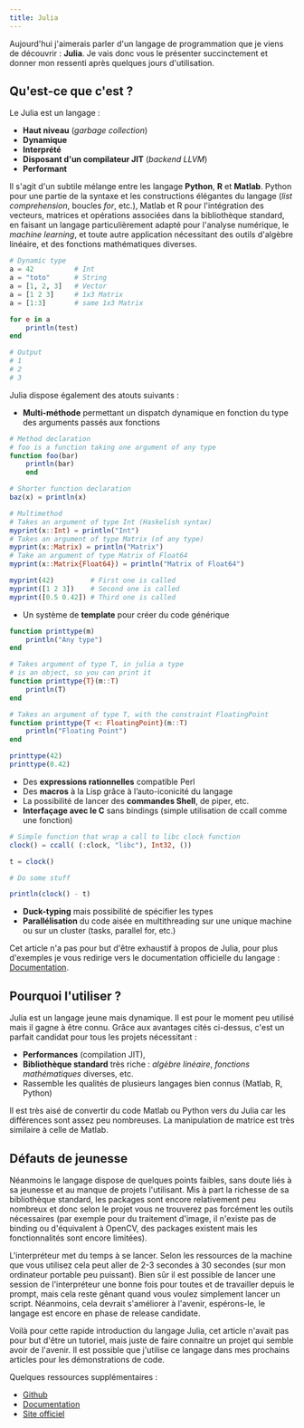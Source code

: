 ```yaml
---
title: Julia
---
```


Aujourd'hui j'aimerais parler d'un langage de programmation que je viens de
découvrir : **Julia**. Je vais donc vous le présenter succinctement et donner
mon ressenti après quelques jours d'utilisation.

## Qu'est-ce que c'est ?

Le Julia est un langage :

* **Haut niveau** (_garbage collection_)
* **Dynamique**
* **Interprété**
* **Disposant d'un compilateur JIT** (_backend LLVM_)
* **Performant**

Il s'agit d'un subtile mélange entre les langage **Python**, **R** et
**Matlab**. Python pour une partie de la syntaxe et les constructions élégantes du
langage (_list comprehension_, boucles _for_, etc.), Matlab et R pour l'intégration
des vecteurs, matrices et opérations associées dans la bibliothèque standard,
en faisant un langage particulièrement adapté pour l'analyse numérique, le
_machine learning_, et toute autre application nécessitant des outils d'algèbre
linéaire, et des fonctions mathématiques diverses.

```julia
# Dynamic type
a = 42          # Int
a = "toto"      # String
a = [1, 2, 3]   # Vector
a = [1 2 3]     # 1x3 Matrix
a = [1:3]       # same 1x3 Matrix

for e in a
    println(test)
end

# Output
# 1
# 2
# 3
```


Julia dispose également des atouts suivants :

* **Multi-méthode** permettant un dispatch dynamique en fonction du type des arguments passés aux fonctions

```julia
# Method declaration
# foo is a function taking one argument of any type
function foo(bar)
    println(bar)
    end

# Shorter function declaration
baz(x) = println(x)

# Multimethod
# Takes an argument of type Int (Haskelish syntax)
myprint(x::Int) = println("Int")
# Takes an argument of type Matrix (of any type)
myprint(x::Matrix) = println("Matrix")
# Take an argument of type Matrix of Float64
myprint(x::Matrix{Float64}) = println("Matrix of Float64")

myprint(42)         # First one is called
myprint([1 2 3])    # Second one is called
myprint([0.5 0.42]) # Third one is called
```

* Un système de **template** pour créer du code générique

```julia
function printtype(m)
    println("Any type")
end

# Takes argument of type T, in julia a type
# is an object, so you can print it
function printtype{T}(m::T)
    println(T)
end

# Takes an argument of type T, with the constraint FloatingPoint
function printtype{T <: FloatingPoint}(m::T)
    println("Floating Point")
end

printtype(42)
printtype(0.42)
```

* Des **expressions rationnelles** compatible Perl
* Des **macros** à la Lisp grâce à l’auto-iconicité du langage
* La possibilité de lancer des **commandes Shell**, de piper, etc.
* **Interfaçage avec le C** sans bindings (simple utilisation de ccall comme une fonction)

```julia
# Simple function that wrap a call to libc clock function
clock() = ccall( (:clock, "libc"), Int32, ())

t = clock()

# Do some stuff

println(clock() - t)
```

* **Duck-typing** mais possibilité de spécifier les types
* **Parallélisation** du code aisée en multithreading sur une unique machine ou sur un cluster (tasks, parallel for, etc.)



Cet article n'a pas pour but d'être exhaustif à propos de Julia, pour plus
d'exemples je vous redirige vers le documentation officielle du langage :
[Documentation](http://docs.julialang.org/en/latest/manual/).



## Pourquoi l'utiliser ?

Julia est un langage jeune mais dynamique. Il est pour le moment peu utilisé
mais il gagne à être connu. Grâce aux avantages cités ci-dessus, c'est un
parfait candidat pour tous les projets nécessitant :

* **Performances** (compilation JIT),
* **Bibliothèque standard** très riche : _algèbre linéaire_, _fonctions mathématiques_ diverses, etc.
* Rassemble les qualités de plusieurs langages bien connus (Matlab, R, Python)


Il est très aisé de convertir du code Matlab ou Python vers du Julia car les
différences sont assez peu nombreuses. La manipulation de matrice est très
similaire à celle de Matlab.



## Défauts de jeunesse

Néanmoins le langage dispose de quelques points faibles, sans doute liés à sa
jeunesse et au manque de projets l'utilisant. Mis à part la richesse de sa
bibliothèque standard, les packages sont encore relativement peu nombreux et
donc selon le projet vous ne trouverez pas forcément les outils nécessaires
(par exemple pour du traitement d'image, il n'existe pas de binding ou
d'équivalent à OpenCV, des packages existent mais les fonctionnalités sont
encore limitées).

L'interpréteur met du temps à se lancer. Selon les ressources de la machine
que vous utilisez cela peut aller de 2-3 secondes à 30 secondes (sur mon
ordinateur portable peu puissant). Bien sûr il est possible de lancer une
session de l'interpréteur une bonne fois pour toutes et de travailler depuis
le prompt, mais cela reste gênant quand vous voulez simplement lancer un
script. Néanmoins, cela devrait s'améliorer à l'avenir, espérons-le, le
langage est encore en phase de release candidate.

Voilà pour cette rapide introduction du langage Julia, cet article n'avait
pas pour but d'être un tutoriel, mais juste de faire connaitre un projet qui
semble avoir de l'avenir. Il est possible que j'utilise ce langage dans mes
prochains articles pour les démonstrations de code.

Quelques ressources supplémentaires :

* [Github](https://github.com/JuliaLang/julia)
* [Documentation](http://docs.julialang.org/en/latest/manual/)
* [Site officiel](http://julialang.org/)
